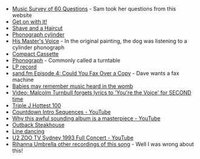 * [Music Survey of 60 Questions](https://autofyrsto.wordpress.com/2010/08/31/music-survey-of-60-questions/) - Sam took her questions from this website
* [Get on with it!](https://www.youtube.com/watch?v=dEtm_Q2LK9g)
* [Shave and a Haircut](https://en.wikipedia.org/wiki/Shave_and_a_Haircut)
* [Phonograph cylinder](https://en.wikipedia.org/wiki/Phonograph_cylinder)
* [His Master's Voice](https://en.wikipedia.org/wiki/His_Master%27s_Voice) - In the original painting, the dog was listening to a cylinder phonograph
* [Compact Cassette](https://en.wikipedia.org/wiki/Compact_Cassette)
* [Phonograph](https://en.wikipedia.org/wiki/Phonograph) - Commonly called a turntable
* [LP record](https://en.wikipedia.org/wiki/LP_record)
* [sand.fm Episode 4: Could You Fax Over a Copy](http://sand.fm/4) - Dave wants a fax machine
* [Babies may remember music heard in the womb](https://www.nhs.uk/news/pregnancy-and-child/babies-may-remember-music-heard-in-the-womb/)
* [Video: Malcolm Turnbull forgets lyrics to 'You're the Voice' for SECOND time](http://www.dailymail.co.uk/video/news/video-1667602/Video-Malcolm-Turnbull-forgets-lyrics-Youre-Voice-SECOND-time.html)
* [Triple J Hottest 100](https://en.wikipedia.org/wiki/Triple_J_Hottest_100)
* [Countdown Intro Sequences - YouTube](https://www.youtube.com/playlist?list=PL3iDePhxY8KRMDniMLrDGrabRqYRTa2b3)
* [Why this awful sounding album is a masterpiece - YouTube](https://www.youtube.com/watch?v=58nPEe-TU-w)
* [Outback Steakhouse](https://en.wikipedia.org/wiki/Outback_Steakhouse)
* [Line dancing](https://en.wikipedia.org/wiki/Line_dance)
* [U2 ZOO TV Sydney 1993 Full Concert - YouTube](https://www.youtube.com/playlist?list=PLMgbbHTtHrwaP5p_P883Q_ubuLZPL02j6)
* [Rihanna Umbrella other recordings of this song](https://www.google.com.au/search?client=safari&rls=en&dcr=0&q=rihanna+umbrella+other+recordings+of+this+song&stick=H4sIAAAAAAAAAONgFuLRT9c3LDTNMja0zM5WQuFpaWUnW-nnlhZnJusXpSbnF6Vk5qXHJ-eUFpekFlnll2SkFimUpRYVZ-bnFQMAPf5MJ0oAAAA&sa=X&ved=0ahUKEwinzKXA18HaAhVBW7wKHXbHBdMQMQhTMAg&biw=1436&bih=793) - Well I was wrong about this!
